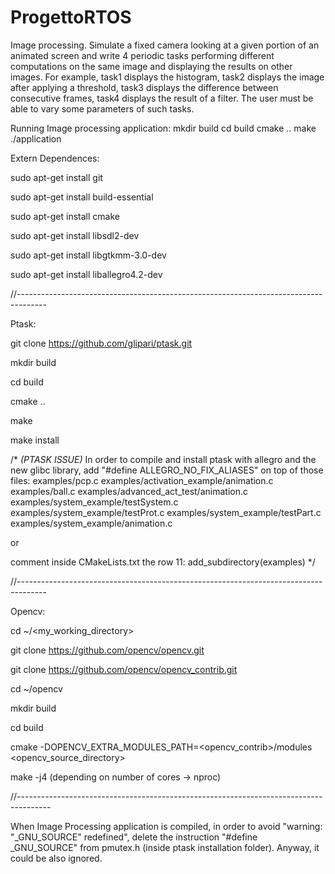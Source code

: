 # ProgettoRTOS
Image processing. Simulate a fixed camera looking at a given portion of an animated screen and write 4 periodic tasks performing different computations on the same image and displaying the results on other images. For example, task1 displays the histogram, task2 displays the image after applying a threshold, task3 displays the difference between consecutive frames, task4 displays the result of a filter. The user must be able to vary some parameters of such tasks.

Running Image processing application:
mkdir build
cd build
cmake ..
make
./application


Extern Dependences:

sudo apt-get install git

sudo apt-get install build-essential

sudo apt-get install cmake

sudo apt-get install libsdl2-dev

sudo apt-get install libgtkmm-3.0-dev

sudo apt-get install liballegro4.2-dev

//-------------------------------------------------------------------------------------

Ptask:

git clone https://github.com/glipari/ptask.git

mkdir build

cd build

cmake ..

make

make install


/* 
   _(PTASK ISSUE)_
   In order to compile and install ptask with allegro and the new glibc library,
   add "#define ALLEGRO_NO_FIX_ALIASES" on top of those files:
   examples/pcp.c
   examples/activation_example/animation.c
   examples/ball.c
   examples/advanced_act_test/animation.c
   examples/system_example/testSystem.c
   examples/system_example/testProt.c
   examples/system_example/testPart.c
   examples/system_example/animation.c
   
   or
   
   comment inside CMakeLists.txt the row 11:
   add_subdirectory(examples)
*/
   

//-------------------------------------------------------------------------------------

Opencv:

cd ~/<my_working_directory>

git clone https://github.com/opencv/opencv.git

git clone https://github.com/opencv/opencv_contrib.git

cd ~/opencv

mkdir build

cd build

cmake -DOPENCV_EXTRA_MODULES_PATH=<opencv_contrib>/modules <opencv_source_directory>

make -j4     (depending on number of cores -> nproc)

//--------------------------------------------------------------------------------------

When Image Processing application is compiled, in order to avoid "warning: "_GNU_SOURCE" redefined", delete the instruction "#define _GNU_SOURCE" from pmutex.h
(inside ptask installation folder). Anyway, it could be also ignored.

